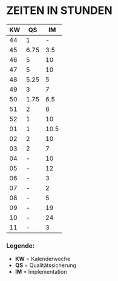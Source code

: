 # ZEITEN IN STUNDEN
KW | QS | IM
-|-|-
44 | 1 | -
45 | 6.75 | 3.5
46 | 5 | 10
47 | 5 |10
48 | 5.25 | 5
49 | 3 | 7
50 | 1.75 | 6.5
51 | 2 | 8
52 | 1 | 10
01 | 1 | 10.5
02 | 2 | 10
03 | 2 | 7
04 | - | 10
05 | - | 12
06 | - | 3
07 | - | 2
08 | - | 5
09 | - | 19
10 | - | 24
11 | - | 3

### Legende:
* **KW** = Kalenderwoche
* **QS** = Qualitätssicherung
* **IM** = Implementation

